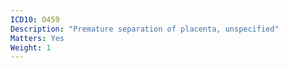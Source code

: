 ```yaml
---
ICD10: O459
Description: "Premature separation of placenta, unspecified"
Matters: Yes
Weight: 1
---
```


